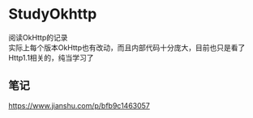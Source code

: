 # StudyOkhttp
阅读OkHttp的记录<br>
实际上每个版本OkHttp也有改动，而且内部代码十分庞大，目前也只是看了Http1.1相关的，纯当学习了
## 笔记
https://www.jianshu.com/p/bfb9c1463057
